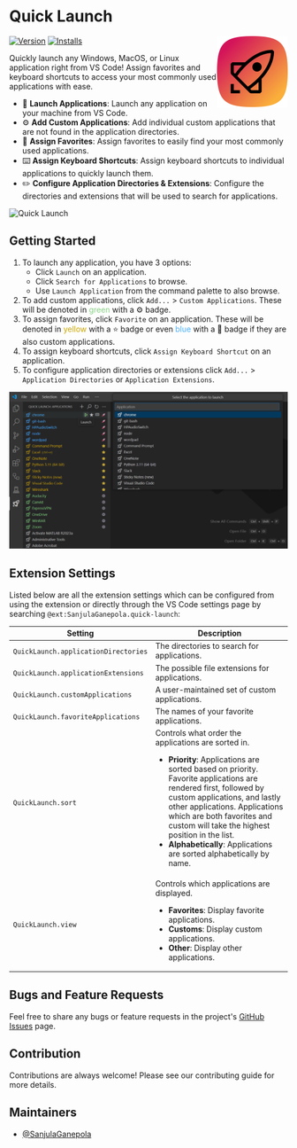 # Quick Launch

<img src="./icon.png" align="right" width="128" height="128">

[![Version](https://img.shields.io/visual-studio-marketplace/v/SanjulaGanepola.quick-launch)](https://marketplace.visualstudio.com/items?itemName=SanjulaGanepola.quick-launch)
[![Installs](https://img.shields.io/visual-studio-marketplace/i/SanjulaGanepola.quick-launch)](https://marketplace.visualstudio.com/items?itemName=SanjulaGanepola.quick-launch)

Quickly launch any Windows, MacOS, or Linux application right from VS Code! Assign favorites and keyboard shortcuts to access your most commonly used applications with ease.

* 🚀 **Launch Applications**: Launch any application on your machine from VS Code.
* ⚙️ **Add Custom Applications**: Add individual custom applications that are not found in the application directories.
* 🌟 **Assign Favorites**: Assign favorites to easily find your most commonly used applications.
* ⌨️ **Assign Keyboard Shortcuts**: Assign keyboard shortcuts to individual applications to quickly launch them.
* ✏️ **Configure Application Directories & Extensions**: Configure the directories and extensions that will be used to search for applications.

![Quick Launch](./images/quick-launch.gif)

## Getting Started

1. To launch any application, you have 3 options:
    * Click `Launch` on an application.
    * Click `Search for Applications` to browse.
    * Use `Launch Application` from the command palette to also browse.
2. To add custom applications, click `Add...` > `Custom Applications`. These will be denoted in <span style="color:#89d185">green</span> with a ⚙️ badge.
3. To assign favorites, click `Favorite` on an application. These will be denoted in <span style="color:#cca700">yellow</span> with a ⭐ badge or even <span style="color:#4CB1FF">blue</span> with a 🚀 badge if they are also custom applications.
4. To assign keyboard shortcuts, click `Assign Keyboard Shortcut` on an application.
5. To configure application directories or extensions click `Add...` > `Application Directories` or `Application Extensions`.

![Getting Started](./images/getting-started.png)

## Extension Settings

Listed below are all the extension settings which can be configured from using the extension or directly through the VS Code settings page by searching `@ext:SanjulaGanepola.quick-launch`:

| **Setting**                         | **Description**                                               |
|-------------------------------------|---------------------------------------------------------------|
| `QuickLaunch.applicationDirectories`| The directories to search for applications.                   |
| `QuickLaunch.applicationExtensions` | The possible file extensions for applications.                |
| `QuickLaunch.customApplications`    | A user-maintained set of custom applications.                 |
| `QuickLaunch.favoriteApplications`  | The names of your favorite applications.                      |
| `QuickLaunch.sort`                  | Controls what order the applications are sorted in.<br><ul><li>**Priority**: Applications are sorted based on priority. Favorite applications are rendered first, followed by custom applications, and lastly other applications. Applications which are both favorites and custom will take the highest position in the list.</li><li>**Alphabetically**: Applications are sorted alphabetically by name.</li></ul> |
| `QuickLaunch.view`                  | Controls which applications are displayed.<br><ul><li>**Favorites**: Display favorite applications.</li><li>**Customs**: Display custom applications.</li><li>**Other**: Display other applications.</li></ul> |

## Bugs and Feature Requests

Feel free to share any bugs or feature requests in the project's [GitHub Issues](https://github.com/SanjulaGanepola/quick-launch/issues) page.

## Contribution

Contributions are always welcome! Please see our contributing guide for more details.

## Maintainers

* [@SanjulaGanepola](https://github.com/SanjulaGanepola)